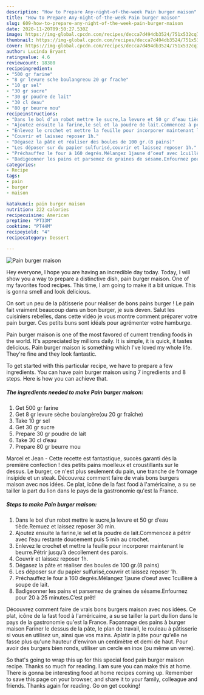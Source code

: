 ```yaml
---
description: "How to Prepare Any-night-of-the-week Pain burger maison"
title: "How to Prepare Any-night-of-the-week Pain burger maison"
slug: 609-how-to-prepare-any-night-of-the-week-pain-burger-maison
date: 2020-11-20T09:50:27.530Z
image: https://img-global.cpcdn.com/recipes/decca7d494db3524/751x532cq70/pain-burger-maison-photo-principale-de-la-recette.jpg
thumbnail: https://img-global.cpcdn.com/recipes/decca7d494db3524/751x532cq70/pain-burger-maison-photo-principale-de-la-recette.jpg
cover: https://img-global.cpcdn.com/recipes/decca7d494db3524/751x532cq70/pain-burger-maison-photo-principale-de-la-recette.jpg
author: Lucinda Bryant
ratingvalue: 4.6
reviewcount: 18380
recipeingredient:
- "500 gr farine"
- "8 gr levure sche boulangreou 20 gr frache"
- "10 gr sel"
- "30 gr sucre"
- "30 gr poudre de lait"
- "30 cl deau"
- "80 gr beurre mou"
recipeinstructions:
- "Dans le bol d’un robot mettre le sucre,la levure et 50 gr d’eau tiède.Remuez et laissez reposer 30 min."
- "Ajoutez ensuite la farine,le sel et la poudre de lait.Commencez à pétrir avec l’eau restante doucement puis 5 min au crochet."
- "Enlevez le crochet et mettre la feuille pour incorporer maintenant le beurre.Pétrir jusqu’à decollement des parois."
- "Couvrir et laissez reposer 1h."
- "Dégasez la pâte et réaliser des boules de 100 gr.(8 pains)"
- "Les déposer sur du papier sulfurisé,couvrir et laissez reposer 1h."
- "Préchauffez le four à 160 degrés.Mélangez 1jaune d’oeuf avec 1cuillère à soupe de lait."
- "Badigeonner les pains et parsemez de graines de sésame.Enfournez pour 20 à 25 minutes.C’est prêt!"
categories:
- Recipe
tags:
- pain
- burger
- maison

katakunci: pain burger maison 
nutrition: 222 calories
recipecuisine: American
preptime: "PT33M"
cooktime: "PT44M"
recipeyield: "4"
recipecategory: Dessert

---
```



![Pain burger maison](https://img-global.cpcdn.com/recipes/decca7d494db3524/751x532cq70/pain-burger-maison-photo-principale-de-la-recette.jpg)

Hey everyone, I hope you are having an incredible day today. Today, I will show you a way to prepare a distinctive dish, pain burger maison. One of my favorites food recipes. This time, I am going to make it a bit unique. This is gonna smell and look delicious.

On sort un peu de la pâtisserie pour réaliser de bons pains burger ! Le pain fait vraiment beaucoup dans un bon burger, je suis deven. Salut les cuisiniers rebelles, dans cette vidéo je vous montre comment préparer votre pain burger. Ces petits buns sont idéals pour agrémenter votre hamburge.

Pain burger maison is one of the most favored of current trending foods in the world. It's appreciated by millions daily. It is simple, it is quick, it tastes delicious. Pain burger maison is something which I've loved my whole life. They're fine and they look fantastic.


To get started with this particular recipe, we have to prepare a few ingredients. You can have pain burger maison using 7 ingredients and 8 steps. Here is how you can achieve that.

<!--inarticleads1-->

##### The ingredients needed to make Pain burger maison:

1. Get 500 gr farine
1. Get 8 gr levure sèche boulangère(ou 20 gr fraîche)
1. Take 10 gr sel
1. Get 30 gr sucre
1. Prepare 30 gr poudre de lait
1. Take 30 cl d’eau
1. Prepare 80 gr beurre mou


Marcel et Jean - Cette recette est fantastique, succès garanti dès la première confection ! des petits pains moelleux et croustillants sur le dessus. Le burger, ce n&#39;est plus seulement du pain, une tranche de fromage insipide et un steak. Découvrez comment faire de vrais bons burgers maison avec nos idées. Ce plat, icône de la fast food à l&#39;américaine, a su se tailler la part du lion dans le pays de la gastronomie qu&#39;est la France. 

<!--inarticleads2-->

##### Steps to make Pain burger maison:

1. Dans le bol d’un robot mettre le sucre,la levure et 50 gr d’eau tiède.Remuez et laissez reposer 30 min.
1. Ajoutez ensuite la farine,le sel et la poudre de lait.Commencez à pétrir avec l’eau restante doucement puis 5 min au crochet.
1. Enlevez le crochet et mettre la feuille pour incorporer maintenant le beurre.Pétrir jusqu’à decollement des parois.
1. Couvrir et laissez reposer 1h.
1. Dégasez la pâte et réaliser des boules de 100 gr.(8 pains)
1. Les déposer sur du papier sulfurisé,couvrir et laissez reposer 1h.
1. Préchauffez le four à 160 degrés.Mélangez 1jaune d’oeuf avec 1cuillère à soupe de lait.
1. Badigeonner les pains et parsemez de graines de sésame.Enfournez pour 20 à 25 minutes.C’est prêt!


Découvrez comment faire de vrais bons burgers maison avec nos idées. Ce plat, icône de la fast food à l&#39;américaine, a su se tailler la part du lion dans le pays de la gastronomie qu&#39;est la France. Façonnage des pains à burger maison Fariner le dessus de la pâte, le plan de travail, le rouleau à pâtisserie si vous en utilisez un, ainsi que vos mains. Aplatir la pâte pour qu&#39;elle ne fasse plus qu&#39;une hauteur d&#39;environ un centimètre et demi de haut. Pour avoir des burgers bien ronds, utiliser un cercle en inox (ou même un verre). 

So that's going to wrap this up for this special food pain burger maison recipe. Thanks so much for reading. I am sure you can make this at home. There is gonna be interesting food at home recipes coming up. Remember to save this page on your browser, and share it to your family, colleague and friends. Thanks again for reading. Go on get cooking!
